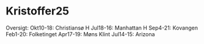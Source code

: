 # Kristoffer25

Oversigt:
Okt10-18: Christiansø H
Jul18-16: Manhattan H
Sep4-21: Kovangen
Feb1-20: Folketinget
Apr17-19: Møns Klint
Jul14-15: Arizona 
